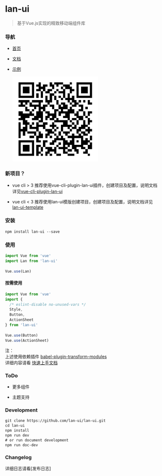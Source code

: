 # lan-ui

> 基于Vue.js实现的精致移动端组件库

### 导航

- [首页](https://github.com/lan-ui/lan-ui.github.io/index.html)
- [文档](https://github.com/lan-ui/lan-ui.github.io/index.html#/zh-CN)
- [示例](https://github.com/lan-ui/lan-ui.github.io/index.html#/zh-CN/example)

  ![示例二维码](./assets/example-qr.png)

### 新项目？

- vue cli > 3
  推荐使用vue-cli-plugin-lan-ui插件，创建项目及配置，说明文档详见[vue-cli-plugin-lan-ui](http://106.38.93.196:8081/hx-ui/vue-cli-plugin-hx-ui)

- vue cli < 3
  推荐使用lan-ui模版创建项目，创建项目及配置，说明文档详见[lan-ui-template](http://106.38.93.196:8081/hx-ui/hx-ui-template)

### 安装

```shell
npm install lan-ui --save
```

### 使用

```js
import Vue from 'vue'
import Lan from 'lan-ui'

Vue.use(Lan)
```

#### 按需使用

```js
import Vue from 'vue'
import {
  /* eslint-disable no-unused-vars */
  Style,
  Button,
  ActionSheet
} from 'lan-ui'

Vue.use(Button)
Vue.use(ActionSheet)
```

注：  
上述使用依赖插件 [babel-plugin-transform-modules](https://www.npmjs.com/package/babel-plugin-transform-modules)  
详细内容请看 [快速上手文档](https://github.com/lan-ui/lan-ui.github.io/index.html#/zh-CN/docs/quick-start)

### ToDo

- 更多组件

- 主题支持

### Development

```shell
git clone https://github.com/lan-ui/lan-ui.git
cd lan-ui
npm install
npm run dev
# or run document development
npm run doc-dev
```

### Changelog

详细日志请看[发布日志]
